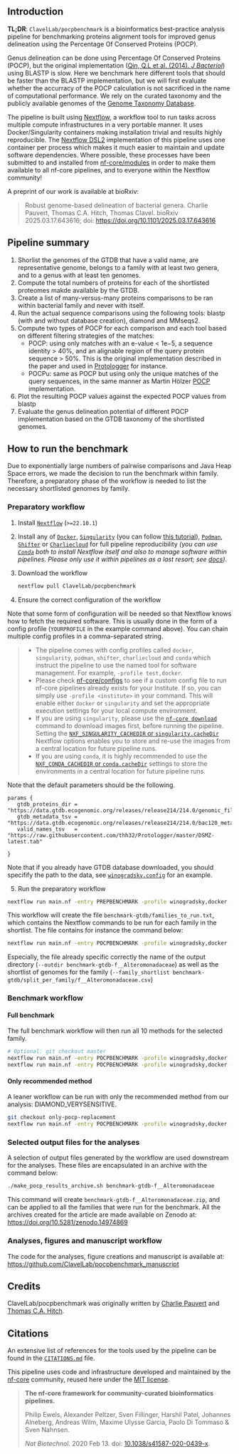 ## Introduction

**TL;DR**: `ClavelLab/pocpbenchmark` is a bioinformatics best-practice analysis pipeline for benchmarking proteins alignment tools for improved genus delineation using the Percentage Of Conserved Proteins (POCP).

Genus delineation can be done using Percentage Of Conserved Proteins (POCP), but the original implementation ([Qin, Q.L et al. (2014). *J Bacteriol*](https://doi.org/10.1128/JB.01688-14)) using BLASTP is slow.
Here we benchmark here different tools that should be faster than the BLASTP implementation, but we will first evaluate whether the accurracy of the POCP calculation is not sacrificed in the name of computational performance. We rely on the curated taxonomy and the publicly available genomes of the [Genome Taxonomy Database](https://gtdb.ecogenomic.org/).

The pipeline is built using [Nextflow](https://www.nextflow.io), a workflow tool to run tasks across multiple compute infrastructures in a very portable manner. It uses Docker/Singularity containers making installation trivial and results highly reproducible. The [Nextflow DSL2](https://www.nextflow.io/docs/latest/dsl2.html) implementation of this pipeline uses one container per process which makes it much easier to maintain and update software dependencies. Where possible, these processes have been submitted to and installed from [nf-core/modules](https://github.com/nf-core/modules) in order to make them available to all nf-core pipelines, and to everyone within the Nextflow community!

A preprint of our work is available at bioRxiv: 
> Robust genome-based delineation of bacterial genera.
> Charlie Pauvert, Thomas C.A. Hitch, Thomas Clavel.
> bioRxiv 2025.03.17.643616; doi: https://doi.org/10.1101/2025.03.17.643616 

## Pipeline summary

1. Shorlist the genomes of the GTDB that have a valid name, are representative genome, belongs to a family with at least two genera, and to a genus with at least ten genomes.
2. Compute the total numbers of proteins for each of the shortlisted proteomes makde available by the GTDB.
3. Create a list of many-versus-many proteins comparisons to be ran within bacterial family and never with itself.
4. Run the actual sequence comparisons using the following tools: blastp (with and without database creation), diamond and MMseqs2. 
5. Compute two types of POCP for each comparison and each tool based on different filtering strategies of the matches:
    - POCP: using only matches with an e-value < 1e−5, a sequence identity > 40%, and an alignable region of the query protein sequence > 50%. This is the original implementation described in the paper and used in [Protologger](https://github.com/thh32/Protologger/) for instance.
    - POCPu: same as POCP but using only the unique matches of the query sequences, in the same manner as Martin Hölzer [POCP](https://github.com/hoelzer/pocp/tree/1.1.1) implementation.
6. Plot the resulting POCP values against the expected POCP values from blastp
7. Evaluate the genus delineation potential of different POCP implementation based on the GTDB taxonomy of the shortlisted genomes.


## How to run the benchmark

Due to exponentially large numbers of pairwise comparisons and Java Heap Space errors, we made the decision to run the benchmark within family.
Therefore, a preparatory phase of the workflow is needed to list the necessary shortlisted genomes by family.

### Preparatory workflow


1. Install [`Nextflow`](https://www.nextflow.io/docs/latest/getstarted.html#installation) (`>=22.10.1`)

2. Install any of [`Docker`](https://docs.docker.com/engine/installation/), [`Singularity`](https://www.sylabs.io/guides/3.0/user-guide/) (you can follow [this tutorial](https://singularity-tutorial.github.io/01-installation/)), [`Podman`](https://podman.io/), [`Shifter`](https://nersc.gitlab.io/development/shifter/how-to-use/) or [`Charliecloud`](https://hpc.github.io/charliecloud/) for full pipeline reproducibility _(you can use [`Conda`](https://conda.io/miniconda.html) both to install Nextflow itself and also to manage software within pipelines. Please only use it within pipelines as a last resort; see [docs](https://nf-co.re/usage/configuration#basic-configuration-profiles))_.

3. Download the workflow

   ```bash
   nextflow pull ClavelLab/pocpbenchmark
   ```

4. Ensure the correct configuration of the workflow

Note that some form of configuration will be needed so that Nextflow knows how to fetch the required software. This is usually done in the form of a config profile (`YOURPROFILE` in the example command above). You can chain multiple config profiles in a comma-separated string.

   > - The pipeline comes with config profiles called `docker`, `singularity`, `podman`, `shifter`, `charliecloud` and `conda` which instruct the pipeline to use the named tool for software management. For example, `-profile test,docker`.
   > - Please check [nf-core/configs](https://github.com/nf-core/configs#documentation) to see if a custom config file to run nf-core pipelines already exists for your Institute. If so, you can simply use `-profile <institute>` in your command. This will enable either `docker` or `singularity` and set the appropriate execution settings for your local compute environment.
   > - If you are using `singularity`, please use the [`nf-core download`](https://nf-co.re/tools/#downloading-pipelines-for-offline-use) command to download images first, before running the pipeline. Setting the [`NXF_SINGULARITY_CACHEDIR` or `singularity.cacheDir`](https://www.nextflow.io/docs/latest/singularity.html?#singularity-docker-hub) Nextflow options enables you to store and re-use the images from a central location for future pipeline runs.
   > - If you are using `conda`, it is highly recommended to use the [`NXF_CONDA_CACHEDIR` or `conda.cacheDir`](https://www.nextflow.io/docs/latest/conda.html) settings to store the environments in a central location for future pipeline runs.


Note that the default parameters should be the following.

```
params {
   gtdb_proteins_dir = "https://data.gtdb.ecogenomic.org/releases/release214/214.0/genomic_files_reps/gtdb_proteins_aa_reps_r214.tar.gz"
   gtdb_metadata_tsv = "https://data.gtdb.ecogenomic.org/releases/release214/214.0/bac120_metadata_r214.tar.gz"
   valid_names_tsv   = "https://raw.githubusercontent.com/thh32/Protologger/master/DSMZ-latest.tab"

}
```
Note that if you already have GTDB database downloaded, you should specifify the path to the data, see [`winogradsky.config`](conf/winogradsky.config) for an example.

5. Run the preparatory workflow

```bash
nextflow run main.nf -entry PREPBENCHMARK -profile winogradsky,docker --outdir benchmark-gtdb
```

This workflow will create the file `benchmark-gtdb/families_to_run.txt`, which contains the Nextflow commands to be run for each family in the shortlist.
The file contains for instance the command below:

```bash
nextflow run main.nf -entry POCPBENCHMARK -profile winogradsky,docker --outdir benchmark-gtdb-f__Alteromonadaceae --family_shortlist benchmark-gtdb/split_per_family/f__Alteromonadaceae.csv
```

Especially, the file already specific correctly the name of the output directory (`--outdir benchmark-gtdb-f__Alteromonadaceae`) as well as the shortlist of genomes for the family (`--family_shortlist benchmark-gtdb/split_per_family/f__Alteromonadaceae.csv`)


### Benchmark workflow

#### Full benchmark

The full benchmark workflow will then run all 10 methods for the selected family.

```bash
# Optional: git checkout master
nextflow run main.nf -entry POCPBENCHMARK -profile winogradsky,docker --outdir benchmark-gtdb-f__Alteromonadaceae --family_shortlist benchmark-gtdb/split_per_family/f__Alteromonadaceae.csv
nextflow run main.nf -entry POCPBENCHMARK -profile winogradsky,docker --outdir benchmark-gtdb-f__Streptomycetaceae --family_shortlist benchmark-gtdb/split_per_family/f__Streptomycetaceae.csv
```


#### Only recommended method

A leaner workflow can be run with only the recommended method from our analysis: DIAMOND_VERYSENSITIVE.

```bash
git checkout only-pocp-replacement
nextflow run main.nf -entry POCPBENCHMARK -profile winogradsky,docker --outdir benchmark-gtdb-f__Alteromonadaceae --family_shortlist benchmark-gtdb/split_per_family/f__Alteromonadaceae.csv
```

### Selected output files for the analyses

A selection of output files generated by the workflow are used downstream for the analyses.
These files are encapsulated in an archive with the command below:

```bash
./make_pocp_results_archive.sh benchmark-gtdb-f__Alteromonadaceae
```

This command will create `benchmark-gtdb-f__Alteromonadaceae.zip`, and can be applied to all the families that were run for the benchmark.
All the archives created for the article are made available on Zenodo at: <https://doi.org/10.5281/zenodo.14974869>

### Analyses, figures and manuscript workflow

The code for the analyses, figure creations and manuscript is available at: <https://github.com/ClavelLab/pocpbenchmark_manuscript>


## Credits

ClavelLab/pocpbenchmark was originally written by [Charlie Pauvert](https://github.com/cpauvert) and [Thomas C.A. Hitch](https://github.com/thh32).


## Citations

An extensive list of references for the tools used by the pipeline can be found in the [`CITATIONS.md`](CITATIONS.md) file.

This pipeline uses code and infrastructure developed and maintained by the [nf-core](https://nf-co.re) community, reused here under the [MIT license](https://github.com/nf-core/tools/blob/master/LICENSE).

> **The nf-core framework for community-curated bioinformatics pipelines.**
>
> Philip Ewels, Alexander Peltzer, Sven Fillinger, Harshil Patel, Johannes Alneberg, Andreas Wilm, Maxime Ulysse Garcia, Paolo Di Tommaso & Sven Nahnsen.
>
> _Nat Biotechnol._ 2020 Feb 13. doi: [10.1038/s41587-020-0439-x](https://dx.doi.org/10.1038/s41587-020-0439-x).
